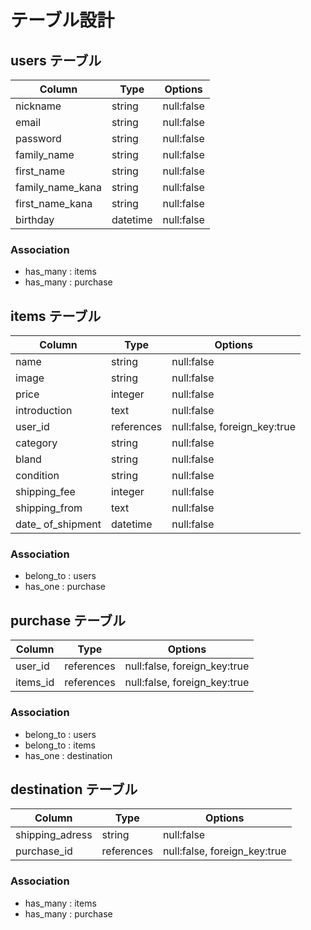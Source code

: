 # テーブル設計

## users テーブル

| Column           | Type     | Options                          |
| ---------------  | -------- | -------------------------------- |
| nickname         | string   | null:false                       |
| email            | string   | null:false                       |
| password         | string   | null:false                       |
| family_name      | string   | null:false                       |
| first_name       | string   | null:false                       |
| family_name_kana | string   | null:false                       |
| first_name_kana  | string   | null:false                       |
| birthday         | datetime | null:false                       |

### Association

- has_many : items
- has_many : purchase

## items テーブル

| Column           | Type       | Options                          |
| ---------------- | ---------- | -------------------------------- |
| name             | string     | null:false                       |
| image            | string     | null:false                       |
| price            | integer    | null:false                       |
| introduction     | text       | null:false                       |
| user_id          | references | null:false, foreign_key:true     |
| category         | string     | null:false                       |
| bland            | string     | null:false                       |
| condition        | string     | null:false                       |
| shipping_fee     | integer    | null:false                       |
| shipping_from    | text       | null:false                       |
| date_ of_shipment| datetime   | null:false                       |

### Association

- belong_to : users
- has_one : purchase

## purchase テーブル

| Column           | Type       | Options                          |
| ---------------- | ---------- | -------------------------------- |
| user_id          | references | null:false, foreign_key:true     |
| items_id         | references | null:false, foreign_key:true     |

### Association

- belong_to : users
- belong_to : items
- has_one : destination

## destination テーブル

| Column           | Type       | Options                          |
| ---------------- | ---------- | -------------------------------- |
| shipping_adress  | string     | null:false                       |
| purchase_id      | references | null:false, foreign_key:true     |

### Association

- has_many : items
- has_many : purchase